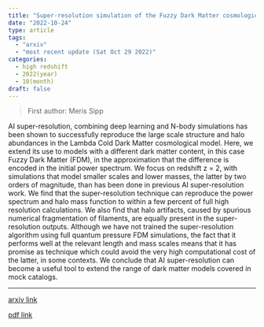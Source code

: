 ```yaml
---
title: "Super-resolution simulation of the Fuzzy Dark Matter cosmological model"
date: "2022-10-24"
type: article
tags:
  - "arxiv"
  - "most recent update (Sat Oct 29 2022)"
categories:
  - high redshift
  - 2022(year)
  - 10(month)
draft: false
---
```


> First author: Meris Sipp

 AI super-resolution, combining deep learning and N-body simulations has been
shown to successfully reproduce the large scale structure and halo abundances
in the Lambda Cold Dark Matter cosmological model. Here, we extend its use to
models with a different dark matter content, in this case Fuzzy Dark Matter
(FDM), in the approximation that the difference is encoded in the initial power
spectrum. We focus on redshift z = 2, with simulations that model smaller
scales and lower masses, the latter by two orders of magnitude, than has been
done in previous AI super-resolution work. We find that the super-resolution
technique can reproduce the power spectrum and halo mass function to within a
few percent of full high resolution calculations. We also find that halo
artifacts, caused by spurious numerical fragmentation of filaments, are equally
present in the super-resolution outputs. Although we have not trained the
super-resolution algorithm using full quantum pressure FDM simulations, the
fact that it performs well at the relevant length and mass scales means that it
has promise as technique which could avoid the very high computational cost of
the latter, in some contexts. We conclude that AI super-resolution can become a
useful tool to extend the range of dark matter models covered in mock catalogs.

---
[arxiv link](http://arxiv.org/abs/2210.12907v1)

[pdf link](http://arxiv.org/pdf/2210.12907v1)
